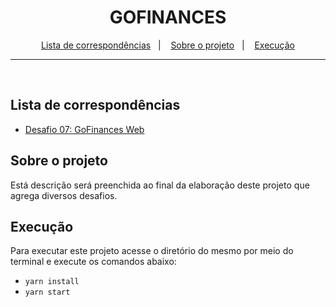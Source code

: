 <h1 align="center">
  GOFINANCES
</h1>

<p align="center">
  <a href="#lista-de-correspondências">Lista de correspondências</a>&nbsp;&nbsp;&nbsp;|&nbsp;&nbsp;&nbsp;
  <a href="#sobre-o-projeto">Sobre o projeto</a>&nbsp;&nbsp;&nbsp;|&nbsp;&nbsp;&nbsp;
  <a href="#execução">Execução</a>
</p>

---
<br />

## Lista de correspondências
* [Desafio 07: GoFinances Web](./_instruction/Desafio07.md)

## Sobre o projeto
Está descrição será preenchida ao final da elaboração deste projeto que agrega diversos desafios.

## Execução
Para executar este projeto acesse o diretório do mesmo por meio do terminal e execute os comandos abaixo:
- `yarn install`
- `yarn start`
